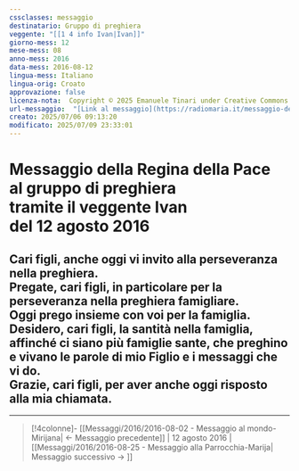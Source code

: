 ```yaml
---
cssclasses: messaggio
destinatario: Gruppo di preghiera
veggente: "[[1 4 info Ivan|Ivan]]"
giorno-mess: 12
mese-mess: 08
anno-mess: 2016
data-mess: 2016-08-12
lingua-mess: Italiano
lingua-orig: Croato
approvazione: false
licenza-nota:  Copyright © 2025 Emanuele Tinari under Creative Commons BY-NC-SA 4.0 https://creativecommons.org/licenses/by-nc-sa/4.0/
url-messaggio:  "[Link al messaggio](https://radiomaria.it/messaggio-del-2-maggio-2016-3/)"
creato: 2025/07/06 09:13:20
modificato: 2025/07/09 23:33:01
---
```


# Messaggio della Regina della Pace<br>al gruppo di preghiera<br>tramite il veggente Ivan<br>del 12 agosto 2016

## Cari figli, anche oggi vi invito alla perseveranza nella preghiera.<br>Pregate, cari figli, in particolare per la perseveranza nella preghiera famigliare.<br>Oggi prego insieme con voi per la famiglia.<br>Desidero, cari figli, la santità nella famiglia, affinché ci siano più famiglie sante, che preghino e vivano le parole di mio Figlio e i messaggi che vi do.<br>Grazie, cari figli, per aver anche oggi risposto alla mia chiamata.

***

> [!4colonne]- [[Messaggi/2016/2016-08-02 - Messaggio al mondo-Mirijana| ← Messaggio precedente]] | 12 agosto 2016 | [[Messaggi/2016/2016-08-25 - Messaggio alla Parrocchia-Marija| Messaggio successivo → ]]